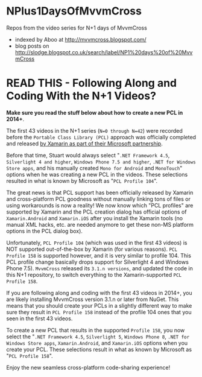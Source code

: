 NPlus1DaysOfMvvmCross
=====================

Repos from the video series for N+1 days of MvvmCross 

- indexed by Aboo at http://mvvmcross.blogspot.com/
- blog posts on http://slodge.blogspot.co.uk/search/label/NP1%20days%20of%20MvvmCross


# READ THIS - Following Along and Coding With the N+1 Videos? #

**Make sure you read the stuff below about how to create a new PCL in 2014+**.

The first 43 videos in the N+1 series (`N=0 through N=42`) were recorded before the `Portable Class Library (PCL)` approach was officially completed and released [by Xamarin as part of their Microsoft partnership](http://blog.xamarin.com/microsoft-and-xamarin-partner-globally/).

Before that time, Stuart would always select "`.NET Framework 4.5`, `Silverlight 4 and higher`, `Windows Phone 7.5 and higher`, `.NET for Windows Store apps`, and his manually created `Mono for Android` and `MonoTouch`" options when he was creating a new PCL in the videos.  These selections resulted in what is known by Microsoft as "`PCL Profile 104`".

The great news is that PCL support has been officially released by Xamarin and cross-platform PCL goodness without manually linking tons of files or using workarounds is now a reality!  We now know which "PCL profiles" are supported by Xamarin and the PCL creation dialog has official options of `Xamarin.Android` and `Xamarin.iOS` after you install the Xamarin tools (no manual XML hacks, etc. are needed anymore to get these non-MS platform options in the PCL dialog box).

Unfortunately, `PCL Profile 104` (which was used in the first 43 videos) is NOT supported out-of-the-box by Xamarin (for various reasons).  `PCL Profile 158` is supported however, and it is very similar to profile 104.  This PCL profile change basically drops support for Silverlight 4 and Windows Phone 7.5).  `MvvmCross` released its `3.1.n versions`, and updated the code in this N+1 repository, to switch everything to the Xamarin-supported `PCL Profile 158`.

If you are following along and coding with the first 43 videos in 2014+, you are likely installing MvvmCross version 3.1.n or later from NuGet.  This means that you should create your PCLs in a slightly different way to make sure they result in `PCL Profile 158` instead of the profile 104 ones that you seen in the first 43 videos.
 
To create a new PCL that results in the supported `Profile 158`, you now select the "`.NET Framework 4.5`, `Silverlight 5`, `Windows Phone 8`, `.NET for Windows Store apps`, `Xamarin.Android`, and `Xamarin.iOS` options when you create your PCL.  These selections result in what as known by Microsoft as "`PCL Profile 158`".

Enjoy the new seamless cross-platform code-sharing experience!

